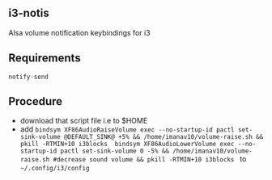 ## i3-notis
Alsa volume notification keybindings for i3

## Requirements
`notify-send`

## Procedure
- download that script file i.e to $HOME
- add `bindsym XF86AudioRaiseVolume exec --no-startup-id pactl set-sink-volume @DEFAULT_SINK@ +5% && /home/imanav10/volume-raise.sh && pkill -RTMIN+10 i3blocks 
bindsym XF86AudioLowerVolume exec --no-startup-id pactl set-sink-volume 0 -5% && /home/imanav10/volume-raise.sh #decrease sound volume && pkill -RTMIN+10 i3blocks
` to `~/.config/i3/config`
